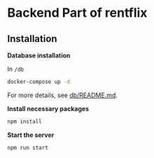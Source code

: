 # Backend Part of rentflix

## Installation

**Database installation**

In `/db`

```bash
docker-compose up -d
```

For more details, see [db/README.md](db/README.md).

**Install necessary packages**

```bash
npm install
```

**Start the server**

```bash
npm run start
```
